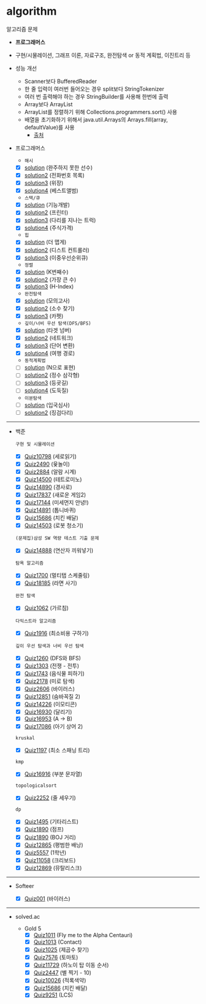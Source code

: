 # algorithm

알고리즘 문제

- **프로그래머스**
- 구현/시물레이션, 그래프 이론, 자료구조, 완전탐색 or 동적 계획법, 이진트리 등
- 성능 개선
  - Scanner보다 BufferedReader
  - 한 줄 입력이 여러번 들어오는 경우 split보다 StringTokenizer
  - 여러 번 출력해야 하는 경우 StringBuilder를 사용해 한번에 출력
  - Array보다 ArrayList
  - ArrayList를 정렬하기 위해 Collections.programmers.sort() 사용
  - 배열을 초기화하기 위해서 java.util.Arrays의 Arrays.fill(array, defaultValue)를 사용
    - [출처](https://mangkyu.tistory.com/181)

- 프로그래머스
  - `해시`
  - [x] [solution](https://programmers.co.kr/learn/courses/30/lessons/42576) (완주하지 못한 선수)
  - [x] [solution2](https://programmers.co.kr/learn/courses/30/lessons/42577) (전화번호 목록)
  - [x] [solution3](https://programmers.co.kr/learn/courses/30/lessons/42578) (위장)
  - [x] [solution4](https://programmers.co.kr/learn/courses/30/lessons/42579) (베스트앨범)

  - `스택/큐`
  - [x] [solution](https://programmers.co.kr/learn/courses/30/lessons/42586) (기능개발)
  - [x] [solution2](https://programmers.co.kr/learn/courses/30/lessons/42587) (프린터)
  - [x] [solution3](https://programmers.co.kr/learn/courses/30/lessons/42583) (다리를 지나는 트럭)
  - [x] [solution4](https://programmers.co.kr/learn/courses/30/lessons/42584) (주식가격)

  - `힙`
  - [x] [solution](https://programmers.co.kr/learn/courses/30/lessons/42626) (더 맵게)
  - [x] [solution2](https://programmers.co.kr/learn/courses/30/lessons/42627) (디스트 컨트롤러)
  - [x] [solution3](https://programmers.co.kr/learn/courses/30/lessons/42628) (이중우선순위큐)
  
  - `정렬`
  - [x] [solution](https://programmers.co.kr/learn/courses/30/lessons/42748) (K번째수)
  - [x] [solution2](https://programmers.co.kr/learn/courses/30/lessons/42746) (가장 큰 수)
  - [x] [solution3](https://programmers.co.kr/learn/courses/30/lessons/42747) (H-Index)

  - `완전탐색`
  - [x] [solution](https://programmers.co.kr/learn/courses/30/lessons/42840) (모의고사)
  - [x] [solution2](https://programmers.co.kr/learn/courses/30/lessons/42839) (소수 찾기)
  - [x] [solution3](https://programmers.co.kr/learn/courses/30/lessons/42842) (카펫)

  - `깊이/너비 우선 탐색(DFS/BFS)`
  - [x] [solution](https://programmers.co.kr/learn/courses/30/lessons/43165) (타겟 넘버)
  - [x] [solution2](https://programmers.co.kr/learn/courses/30/lessons/43162) (네트워크)
  - [x] [solution3](https://programmers.co.kr/learn/courses/30/lessons/43163) (단어 변환)
  - [x] [solution4](https://programmers.co.kr/learn/courses/30/lessons/43164) (여행 경로)

  - `동적계획법`
  - [ ] [solution](https://programmers.co.kr/learn/courses/30/lessons/42895) (N으로 표현)
  - [ ] [solution2](https://programmers.co.kr/learn/courses/30/lessons/43105) (정수 삼각형)
  - [ ] [solution3](https://programmers.co.kr/learn/courses/30/lessons/42898) (등굣길)
  - [ ] [solution4](https://programmers.co.kr/learn/courses/30/lessons/42897) (도둑질)

  - `이분탐색`
  - [ ] [solution](https://programmers.co.kr/learn/courses/30/lessons/43238) (입국심사)
  - [ ] [solution2](https://programmers.co.kr/learn/courses/30/lessons/43236) (징검다리)
---

- 백준

  `구현 및 시물레이션`
  - [x] [Quiz10798](https://www.acmicpc.net/problem/10798) (세로읽기)
  - [x] [Quiz2490](https://www.acmicpc.net/problem/2490) (윷놀이)
  - [x] [Quiz2884](https://www.acmicpc.net/problem/2884) (알람 시계)
  - [x] [Quiz14500](https://www.acmicpc.net/problem/14500) (테트로미노)
  - [x] [Quiz14890](https://www.acmicpc.net/problem/14890) (경사로)
  - [x] [Quiz17837](https://www.acmicpc.net/problem/17837) (새로운 게임2)
  - [x] [Quiz17144](https://www.acmicpc.net/problem/17144) (미세먼지 안녕!)
  - [x] [Quiz14891](https://www.acmicpc.net/problem/14891) (톱니바퀴)
  - [x] [Quiz15686](https://www.acmicpc.net/problem/15686) (치킨 배달)
  - [x] [Quiz14503](https://www.acmicpc.net/problem/14503) (로봇 청소기)

  `(문제집)삼성 SW 역량 테스트 기출 문제`
  - [x] [Quiz14888](https://www.acmicpc.net/problem/14888) (연산자 끼워넣기)

  `탐욕 알고리즘`
  - [x] [Quiz1700](https://www.acmicpc.net/problem/1700) (멀티탭 스케줄링)
  - [x] [Quiz18185](https://www.acmicpc.net/problem/18185) (라면 사기)

  `완전 탐색`
  - [x] [Quiz1062](https://www.acmicpc.net/problem/1062) (가르침)

  `다익스트라 알고리즘`
  - [x] [Quiz1916](https://www.acmicpc.net/problem/1916) (최소비용 구하기)

  `깊이 우선 탐색과 너비 우선 탐색`
  - [x] [Quiz1260](https://www.acmicpc.net/problem/1260) (DFS와 BFS)
  - [x] [Quiz1303](https://www.acmicpc.net/problem/1303) (전쟁 - 전투)
  - [x] [Quiz1743](https://www.acmicpc.net/problem/1743) (음식물 피하기)
  - [x] [Quiz2178](https://www.acmicpc.net/problem/2178) (미로 탐색)
  - [x] [Quiz2606](https://www.acmicpc.net/problem/2606) (바이러스)
  - [x] [Quiz12851](https://www.acmicpc.net/problem/12851) (숨바꼭질 2)
  - [x] [Quiz14226](https://www.acmicpc.net/problem/14226) (이모티콘)
  - [x] [Quiz16930](https://www.acmicpc.net/problem/16930) (달리기)
  - [x] [Quiz16953](https://www.acmicpc.net/problem/16953) (A → B)
  - [x] [Quiz17086](https://www.acmicpc.net/problem/17086) (아기 상어 2)

  `kruskal`
  - [x] [Quiz1197](https://www.acmicpc.net/problem/1197) (최소 스패닝 트리)

  `kmp`
  - [x] [Quiz16916](https://www.acmicpc.net/problem/16916) (부분 문자열) 

  `topologicalsort`
  - [x] [Quiz2252](https://www.acmicpc.net/problem/2252) (줄 세우기)

  `dp`
  - [x] [Quiz1495](https://www.acmicpc.net/problem/1495) (기타리스트)
  - [x] [Quiz1890](https://www.acmicpc.net/problem/1890) (점프)
  - [x] [Quiz1890](https://www.acmicpc.net/problem/12026) (BOJ 거리)
  - [x] [Quiz12865](https://www.acmicpc.net/problem/12865) (평범한 배낭)
  - [x] [Quiz5557](https://www.acmicpc.net/problem/5557) (1학년)
  - [x] [Quiz11058](https://www.acmicpc.net/problem/11058) (크리보드)
  - [x] [Quiz12869](https://www.acmicpc.net/problem/12869) (뮤탈리스크)

---

- Softeer

  - [x] [Quiz001](https://softeer.ai/practice/info.do?idx=1&eid=407) (바이러스)

---

- solved.ac
  
  - Gold 5
    - [x] [Quiz1011](https://www.acmicpc.net/problem/1011) (Fly me to the Alpha Centauri)
    - [x] [Quiz1013](https://www.acmicpc.net/problem/1013) (Contact)
    - [x] [Quiz1025](https://www.acmicpc.net/problem/1025) (제곱수 찾기)
    - [x] [Quiz7576](https://www.acmicpc.net/problem/7576) (토마토)
    - [x] [Quiz11729](https://www.acmicpc.net/problem/11729) (하노이 탑 이동 순서)
    - [x] [Quiz2447](https://www.acmicpc.net/problem/2447) (별 찍기 - 10)
    - [x] [Quiz10026](https://www.acmicpc.net/problem/10026) (적록색약)
    - [x] [Quiz15686](https://www.acmicpc.net/problem/15686) (치킨 배달)
    - [x] [Quiz9251](https://www.acmicpc.net/problem/9251) (LCS)